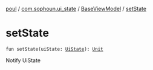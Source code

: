 [poul](../../index.md) / [com.sophoun.ui_state](../index.md) / [BaseViewModel](index.md) / [setState](./set-state.md)

# setState

`fun setState(uiState: `[`UiState`](../../com.sophoun.ui_state.state/-ui-state/index.md)`): `[`Unit`](https://kotlinlang.org/api/latest/jvm/stdlib/kotlin/-unit/index.html)

Notify UiState

